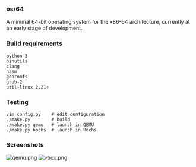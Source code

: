 ### os/64 ###

A minimal 64-bit operating system for the x86-64 architecture, currently at an early stage of development.

### Build requirements ###

```
python-3
binutils
clang
nasm
genromfs
grub-2
util-linux 2.21+
```

### Testing ###

```
vim config.py    # edit configuration
./make.py        # build
./make.py qemu   # launch in QEMU
./make.py bochs  # launch in Bochs
```

### Screenshots ###

![qemu.png](https://bitbucket.org/qx89l4/os64/raw/master/misc/shot-qemu.png)
![vbox.png](https://bitbucket.org/qx89l4/os64/raw/master/misc/shot-vbox.png)
